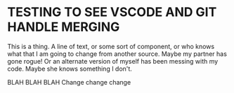 # TESTING TO SEE VSCODE AND GIT HANDLE MERGING

This is a thing. A line of text, or some sort of component, or who knows what that I am going to change from another source. Maybe my partner has gone rogue! Or an alternate version of myself has been messing with my code. Maybe she knows something I don't.

BLAH BLAH BLAH
Change change change
